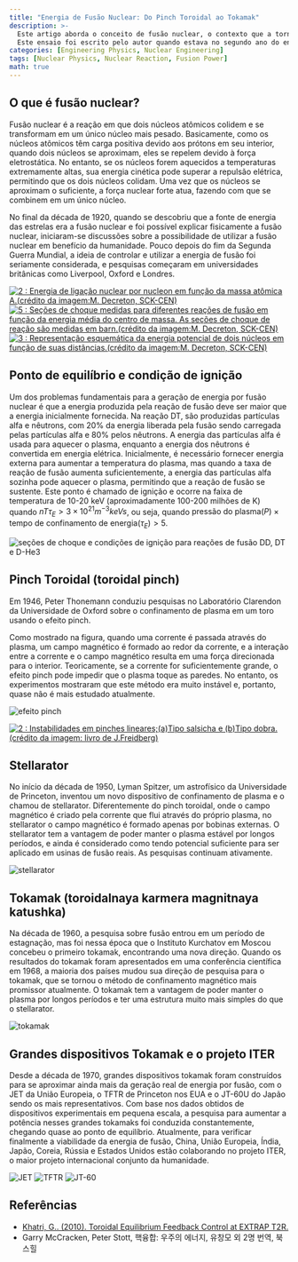 ```yaml
---
title: "Energia de Fusão Nuclear: Do Pinch Toroidal ao Tokamak"
description: >-
  Este artigo aborda o conceito de fusão nuclear, o contexto que a tornou uma fonte de energia promissora para o futuro, os objetivos técnicos necessários para a comercialização da energia de fusão e a evolução da tecnologia de fusão desde o pinch toroidal até o ITER.
  Este ensaio foi escrito pelo autor quando estava no segundo ano do ensino médio para uma atividade do clube de ciências. O conteúdo pode ser insuficiente ou parcialmente impreciso em algumas partes, mas foi carregado na forma original para fins de arquivamento.
categories: [Engineering Physics, Nuclear Engineering]
tags: [Nuclear Physics, Nuclear Reaction, Fusion Power]
math: true
---
```


## O que é fusão nuclear?
Fusão nuclear é a reação em que dois núcleos atômicos colidem e se transformam em um único núcleo mais pesado. Basicamente, como os núcleos atômicos têm carga positiva devido aos prótons em seu interior, quando dois núcleos se aproximam, eles se repelem devido à força eletrostática. No entanto, se os núcleos forem aquecidos a temperaturas extremamente altas, sua energia cinética pode superar a repulsão elétrica, permitindo que os dois núcleos colidam. Uma vez que os núcleos se aproximam o suficiente, a força nuclear forte atua, fazendo com que se combinem em um único núcleo.

No final da década de 1920, quando se descobriu que a fonte de energia das estrelas era a fusão nuclear e foi possível explicar fisicamente a fusão nuclear, iniciaram-se discussões sobre a possibilidade de utilizar a fusão nuclear em benefício da humanidade. Pouco depois do fim da Segunda Guerra Mundial, a ideia de controlar e utilizar a energia de fusão foi seriamente considerada, e pesquisas começaram em universidades britânicas como Liverpool, Oxford e Londres.

<a href="https://www.researchgate.net/figure/Nuclear-binding-energy-per-nucleon-as-a-function-of-the-atomic-mass-Aimage-creditM_fig2_275003974"><img src="https://www.researchgate.net/profile/G_Khatri/publication/275003974/figure/fig2/AS:311308386881537@1451233111244/Nuclear-binding-energy-per-nucleon-as-a-function-of-the-atomic-mass-Aimage-creditM.png" alt="2 : Energia de ligação nuclear por nucleon em função da massa atômica A.(crédito da imagem:M. Decreton, SCK-CEN)"/></a>
<a href="https://www.researchgate.net/figure/Measured-cross-sections-for-different-fusion-reactions-as-a-function-of-the-averaged_fig5_275003974"><img src="https://www.researchgate.net/profile/G_Khatri/publication/275003974/figure/fig5/AS:311308386881540@1451233111335/Measured-cross-sections-for-different-fusion-reactions-as-a-function-of-the-averaged.png" alt="5 : Seções de choque medidas para diferentes reações de fusão em função da energia média do centro de massa. As seções de choque de reação são medidas em barn.(crédito da imagem:M. Decreton, SCK-CEN)"/></a>
<a href="https://www.researchgate.net/figure/Schematic-representation-of-the-potential-energy-of-two-nuclei-as-a-function-of-their_fig3_275003974"><img src="https://www.researchgate.net/profile/G_Khatri/publication/275003974/figure/fig3/AS:311308386881538@1451233111275/Schematic-representation-of-the-potential-energy-of-two-nuclei-as-a-function-of-their.png" alt="3 : Representação esquemática da energia potencial de dois núcleos em função de suas distâncias.(crédito da imagem:M. Decreton, SCK-CEN)"/></a>

## Ponto de equilíbrio e condição de ignição
Um dos problemas fundamentais para a geração de energia por fusão nuclear é que a energia produzida pela reação de fusão deve ser maior que a energia inicialmente fornecida. Na reação DT, são produzidas partículas alfa e nêutrons, com 20% da energia liberada pela fusão sendo carregada pelas partículas alfa e 80% pelos nêutrons. A energia das partículas alfa é usada para aquecer o plasma, enquanto a energia dos nêutrons é convertida em energia elétrica. Inicialmente, é necessário fornecer energia externa para aumentar a temperatura do plasma, mas quando a taxa de reação de fusão aumenta suficientemente, a energia das partículas alfa sozinha pode aquecer o plasma, permitindo que a reação de fusão se sustente. Este ponto é chamado de ignição e ocorre na faixa de temperatura de 10-20 keV (aproximadamente 100-200 milhões de K) quando $nT\tau_{E} > 3 \times 10^{21} m^{-3} keVs$, ou seja, quando $\text{pressão do plasma}(P) \times \text{tempo de confinamento de energia}(\tau_{E}) > 5$.

![seções de choque e condições de ignição para reações de fusão DD, DT e D-He3](/assets/img/fusion-power/cross-sections.png)

## Pinch Toroidal (toroidal pinch)
Em 1946, Peter Thonemann conduziu pesquisas no Laboratório Clarendon da Universidade de Oxford sobre o confinamento de plasma em um toro usando o efeito pinch.

Como mostrado na figura, quando uma corrente é passada através do plasma, um campo magnético é formado ao redor da corrente, e a interação entre a corrente e o campo magnético resulta em uma força direcionada para o interior. Teoricamente, se a corrente for suficientemente grande, o efeito pinch pode impedir que o plasma toque as paredes. No entanto, os experimentos mostraram que este método era muito instável e, portanto, quase não é mais estudado atualmente.

![efeito pinch](/assets/img/fusion-power/pinch-effect.png)

<a href="https://www.researchgate.net/figure/Instabilities-in-linear-pinchesaSausage-type-and-bKink-type-image-credit-book_fig9_275003974"><img src="https://www.researchgate.net/profile/G_Khatri/publication/275003974/figure/fig9/AS:311308386881544@1451233111528/Instabilities-in-linear-pinchesaSausage-type-and-bKink-type-image-credit-book.png" alt="2 : Instabilidades em pinches lineares;(a)Tipo salsicha e (b)Tipo dobra. (crédito da imagem: livro de J.Freidberg)"/></a>

## Stellarator
No início da década de 1950, Lyman Spitzer, um astrofísico da Universidade de Princeton, inventou um novo dispositivo de confinamento de plasma e o chamou de stellarator. Diferentemente do pinch toroidal, onde o campo magnético é criado pela corrente que flui através do próprio plasma, no stellarator o campo magnético é formado apenas por bobinas externas. O stellarator tem a vantagem de poder manter o plasma estável por longos períodos, e ainda é considerado como tendo potencial suficiente para ser aplicado em usinas de fusão reais. As pesquisas continuam ativamente.

![stellarator](/assets/img/fusion-power/stellarator.png)

## Tokamak (toroidalnaya karmera magnitnaya katushka)
Na década de 1960, a pesquisa sobre fusão entrou em um período de estagnação, mas foi nessa época que o Instituto Kurchatov em Moscou concebeu o primeiro tokamak, encontrando uma nova direção. Quando os resultados do tokamak foram apresentados em uma conferência científica em 1968, a maioria dos países mudou sua direção de pesquisa para o tokamak, que se tornou o método de confinamento magnético mais promissor atualmente. O tokamak tem a vantagem de poder manter o plasma por longos períodos e ter uma estrutura muito mais simples do que o stellarator.

![tokamak](/assets/img/fusion-power/tokamak.png)

## Grandes dispositivos Tokamak e o projeto ITER
Desde a década de 1970, grandes dispositivos tokamak foram construídos para se aproximar ainda mais da geração real de energia por fusão, com o JET da União Europeia, o TFTR de Princeton nos EUA e o JT-60U do Japão sendo os mais representativos. Com base nos dados obtidos de dispositivos experimentais em pequena escala, a pesquisa para aumentar a potência nesses grandes tokamaks foi conduzida constantemente, chegando quase ao ponto de equilíbrio. Atualmente, para verificar finalmente a viabilidade da energia de fusão, China, União Europeia, Índia, Japão, Coreia, Rússia e Estados Unidos estão colaborando no projeto ITER, o maior projeto internacional conjunto da humanidade.

![JET](/assets/img/fusion-power/JET.png)
![TFTR](/assets/img/fusion-power/TFTR.png)
![JT-60](/assets/img/fusion-power/JT-60.png)

## Referências
- [Khatri, G.. (2010). Toroidal Equilibrium Feedback Control at EXTRAP T2R.](https://www.researchgate.net/publication/275003974_Toroidal_Equilibrium_Feedback_Control_at_EXTRAP_T2R)
- Garry McCracken, Peter Stott, 핵융합: 우주의 에너지, 유창모 외 2명 번역, 북스힐
